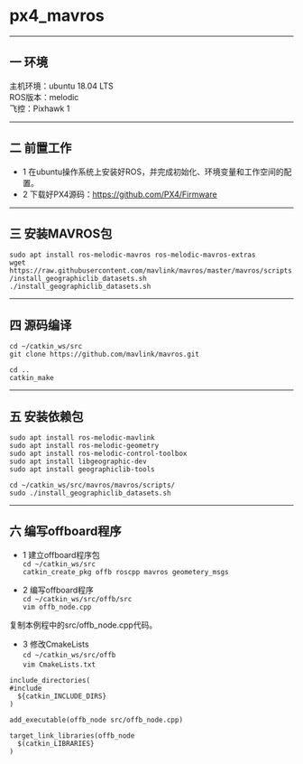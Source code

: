 # px4_mavros
---  

## 一 环境  
主机环境：ubuntu 18.04 LTS  
ROS版本：melodic  
飞控：Pixhawk 1  

---  
## 二 前置工作  
* 1 在ubuntu操作系统上安装好ROS，并完成初始化、环境变量和工作空间的配置。    
* 2 下载好PX4源码：https://github.com/PX4/Firmware  

---  

## 三 安装MAVROS包
`sudo apt install ros-melodic-mavros ros-melodic-mavros-extras`  
`wget https://raw.githubusercontent.com/mavlink/mavros/master/mavros/scripts/install_geographiclib_datasets.sh`  
`./install_geographiclib_datasets.sh`  

---  
## 四 源码编译  
`cd ~/catkin_ws/src`  
`git clone https://github.com/mavlink/mavros.git`  

`cd ..`  
`catkin_make`  

---  
## 五 安装依赖包  
`sudo apt install ros-melodic-mavlink`  
`sudo apt install ros-melodic-geometry`  
`sudo apt install ros-melodic-control-toolbox`  
`sudo apt install libgeographic-dev`  
`sudo apt install geographiclib-tools`  

`cd ~/catkin_ws/src/mavros/mavros/scripts/`  
`sudo ./install_geographiclib_datasets.sh`  

---  
## 六  编写offboard程序  
* 1 建立offboard程序包  
`cd ~/catkin_ws/src`  
`catkin_create_pkg offb roscpp mavros geometery_msgs`  

* 2 编写offboard程序  
`cd ~/catkin_ws/src/offb/src`  
`vim offb_node.cpp`  

复制本例程中的src/offb_node.cpp代码。  

* 3 修改CmakeLists  
`cd ~/catkin_ws/src/offb`  
`vim CmakeLists.txt`  

```
include_directories(  
#include  
  ${catkin_INCLUDE_DIRS}  
)  
  
add_executable(offb_node src/offb_node.cpp)  

target_link_libraries(offb_node  
  $(catkin_LIBRARIES}  
)  
```  

